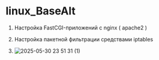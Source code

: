 # linux_BaseAlt



















1. Настройка FastCGI-приложений с nginx ( apache2 ) 

2.  Настройка пакетной фильтрации средствами iptables
3.  ![2025-05-30 23 51 31 (1)](https://github.com/user-attachments/assets/ee11b8e7-a922-4827-9e55-a3c183c408a9)
